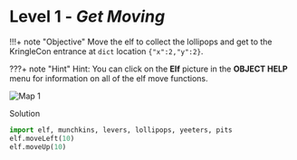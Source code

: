 # Level 1 - *Get Moving*

!!!+ note "Objective"
Move the elf to collect the lollipops and get to the KringleCon entrance at `dict` location `{"x":2,"y":2}`.

???+ note "Hint"
Hint: You can click on the **Elf** picture in the **OBJECT HELP** menu for information on all of the elf move functions.

![Map 1](/img/term_tec/img14.png)

Solution
```python
import elf, munchkins, levers, lollipops, yeeters, pits
elf.moveLeft(10)
elf.moveUp(10)
```